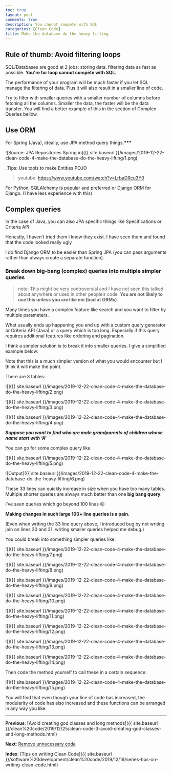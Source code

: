 ```yaml
---
toc: true
layout: post
comments: true
description: You cannot compete with SQL
categories: [Clean Code]
title: Make the database do the heavy lifting
---
```


## Rule of thumb: Avoid filtering loops

SQL/Databases are good at 2 jobs: storing data. filtering data as fast as possible. **You're for loop cannot compete with SQL.**

The performance of your program will be much faster if you let SQL manage the filtering of data. Plus it will also result in a smaller line of code.

Try to filter with smaller queries with a smaller number of columns before fetching all the columns. Smaller the data, the faster will be the data transfer. You will find a better example of this in the section of Complex Queries bellow.

## **Use ORM**

For Spring (Java), ideally, use JPA method query things.**\*\*\***

![Source: JPA Repositories Spring.io]({{ site.baseurl }}/images/2019-12-22-clean-code-4-make-the-database-do-the-heavy-lifting/1.png)

_Tips: Use tools to make Entities POJO

> youtube: https://www.youtube.com/watch?v=LrbaDRcu3Y0

For Python, SQLAlchemy is popular and preferred or Django ORM for Django. (I have less experience with this)

## Complex queries

In the case of Java, you can also JPA specific things like Specifications or Criteria API.

Honestly, I haven’t tried them I know they exist. I have seen them and found that the code looked really ugly

I do find Django ORM to be easier than Spring JPA (you can pass arguments rather than always create a separate function).

### Break down big-bang (complex) queries into multiple simpler queries

> note: This might be very controversial and I have not seen this talked about anywhere or used in other people’s code. **You are not likely to use this unless you are like me (bad at ORMs)**.

Many times you have a complex feature like search and you want to filter by multiple parameters.

What usually ends up happening you end up with a custom query generator or Criteria API (Java) or a query which is too long. Especially if this query requires additional features like ordering and pagination.

I think a simpler solution is to break it into smaller queries. I give a simplified example below.

Note that this is a much simpler version of what you would encounter but I think it will make the point.

There are 3 tables:

![]({{ site.baseurl }}/images/2019-12-22-clean-code-4-make-the-database-do-the-heavy-lifting/2.png)

![]({{ site.baseurl }}/images/2019-12-22-clean-code-4-make-the-database-do-the-heavy-lifting/3.png)

![]({{ site.baseurl }}/images/2019-12-22-clean-code-4-make-the-database-do-the-heavy-lifting/4.png)

**_Suppose you want to find who are male grandparents of children whose name start with ‘A’_**

You can go for some complex query like

![]({{ site.baseurl }}/images/2019-12-22-clean-code-4-make-the-database-do-the-heavy-lifting/5.png)

![Output]({{ site.baseurl }}/images/2019-12-22-clean-code-4-make-the-database-do-the-heavy-lifting/6.png)

These 33 lines can quickly increase in size when you have too many tables. Multiple shorter queries are always much better than one **big bang query**.

I’ve seen queries which go beyond 100 lines 😖

**Making changes in such large 100+ line queries is a pain.**

(Even when writing the 33 line query above, I introduced bug by not writing join on lines 30 and 31. writing smaller queries helped me debug.)

You could break into something simpler queries like:

![]({{ site.baseurl }}/images/2019-12-22-clean-code-4-make-the-database-do-the-heavy-lifting/7.png)

![]({{ site.baseurl }}/images/2019-12-22-clean-code-4-make-the-database-do-the-heavy-lifting/8.png)

![]({{ site.baseurl }}/images/2019-12-22-clean-code-4-make-the-database-do-the-heavy-lifting/9.png)

![]({{ site.baseurl }}/images/2019-12-22-clean-code-4-make-the-database-do-the-heavy-lifting/10.png)

![]({{ site.baseurl }}/images/2019-12-22-clean-code-4-make-the-database-do-the-heavy-lifting/11.png)

![]({{ site.baseurl }}/images/2019-12-22-clean-code-4-make-the-database-do-the-heavy-lifting/12.png)

![]({{ site.baseurl }}/images/2019-12-22-clean-code-4-make-the-database-do-the-heavy-lifting/13.png)

![]({{ site.baseurl }}/images/2019-12-22-clean-code-4-make-the-database-do-the-heavy-lifting/14.png)

Then code the method yourself to call these in a certain sequence:

![]({{ site.baseurl }}/images/2019-12-22-clean-code-4-make-the-database-do-the-heavy-lifting/15.png)

You will find that even though your line of code has increased, the modularity of code has also increased and these functions can be arranged in any way you like.

---

**Previous**: [Avoid creating god classes and long methods]({{ site.baseurl }}/clean%20code/2019/12/25/clean-code-3-avoid-creating-god-classes-and-long-methods.html)

**Next**: [Remove unnecessary code](https://medium.com/p/c477707e5be1)

**Index**: [Tips on writing Clean Code]({{ site.baseurl }}/software%20development/clean%20code/2019/12/19/series-tips-on-writing-clean-code.html)